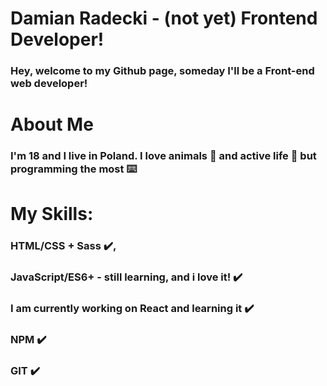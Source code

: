 # Damian Radecki - (not yet) Frontend Developer!
### Hey, welcome to my Github page, someday I'll be a Front-end web developer!
# About Me
### I'm 18 and I live in Poland. I love animals :dog: and active life :medal_sports: but programming the most :keyboard:
# My Skills:
### HTML/CSS + Sass :heavy_check_mark:,
### JavaScript/ES6+ - still learning, and i love it! :heavy_check_mark: 
### I am currently working on React and learning it  :heavy_check_mark: 
### NPM :heavy_check_mark: 
### GIT :heavy_check_mark: 
